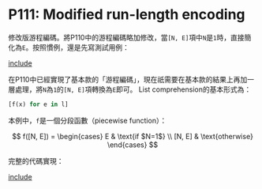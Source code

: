 # P111: Modified run-length encoding

修改版游程編碼。將P110中的游程編碼略加修改，當`[N, E]`項中`N`是`1`時，直接簡化為`E`。按照慣例，還是先寫測試用例：

[include](../../tests/lists/p111_test.py)

在P110中已經實現了基本款的「游程編碼」，現在祇需要在基本款的結果上再加一層處理，將`N`為`1`的`[N, E]`項轉換為`E`即可。
List comprehension的基本形式為：

```python
[f(x) for e in l]
```

本例中，`f`是一個分段函數（piecewise function）：

$$
f([N, E]) =
\begin{cases}
    E & \text{if $N=1$} \\
    [N, E] & \text{otherwise}
\end{cases}
$$

完整的代碼實現：

[include](../../python99/lists/p111.py)
